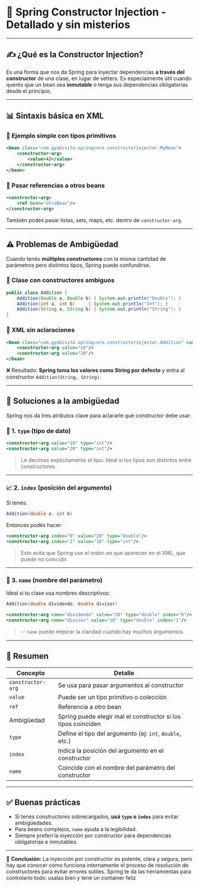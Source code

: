 # 🛀 Spring Constructor Injection - Detallado y sin misterios

---

## ✍️ ¿Qué es la Constructor Injection?

Es una forma que nos da Spring para inyectar dependencias **a través del constructor** de una clase, en lugar de setters. Es especialmente útil cuando querés que un bean sea **inmutable** o tenga sus dependencias obligatorias desde el principio.

---

## 📊 Sintaxis básica en XML

### 🔹 Ejemplo simple con tipos primitivos

```xml
<bean class="com.gyabisito.springcore.constructorinjector.MyBean">
    <constructor-arg>
        <value>42</value>
    </constructor-arg>
</bean>
```

### 🔹 Pasar referencias a otros beans

```xml
<constructor-arg>
    <ref bean="otroBean"/>
</constructor-arg>
```

También podés pasar listas, sets, maps, etc. dentro de `constructor-arg`.

---

## ⚠️ Problemas de Ambigüedad

Cuando tenés **múltiples constructores** con la misma cantidad de parámetros pero distintos tipos, Spring puede confundirse.

### 📒 Clase con constructores ambiguos

```java
public class Addition {
    Addition(Double a, Double b) { System.out.println("Double"); }
    Addition(int a, int b)     { System.out.println("Int"); }
    Addition(String a, String b) { System.out.println("String"); }
}
```

### 🔹 XML sin aclaraciones

```xml
<bean class="com.gyabisito.springcore.constructorinjector.Addition" name="addition">
    <constructor-arg value="10"/>
    <constructor-arg value="20"/>
</bean>
```

❌ Resultado: **Spring toma los valores como String por defecto** y entra al constructor `Addition(String, String)`.

---

## 🤠 Soluciones a la ambigüedad

Spring nos da tres atributos clave para aclararle qué constructor debe usar:

### 🔄 1. `type` (tipo de dato)

```xml
<constructor-arg value="10" type="int"/>
<constructor-arg value="20" type="int"/>
```

> Le decimos explícitamente el tipo. Ideal si los tipos son distintos entre constructores.

---

### 📈 2. `index` (posición del argumento)

Si tenés:

```java
Addition(double a, int b)
```

Entonces podés hacer:

```xml
<constructor-arg index="0" value="20" type="double"/>
<constructor-arg index="1" value="10" type="int"/>
```

> Esto evita que Spring use el orden en que aparecen en el XML, que puede no coincidir.

---

### 📄 3. `name` (nombre del parámetro)

Ideal si tu clase usa nombres descriptivos:

```java
Addition(double dividendo, double divisor)
```

```xml
<constructor-arg name="dividendo" value="20" type="double" index="0"/>
<constructor-arg name="divisor" value="10" type="double" index="1"/>
```

> ✅ `name` puede mejorar la claridad cuando hay muchos argumentos.

---

## 📅 Resumen

| Concepto          | Detalle                                                       |
| ----------------- | ------------------------------------------------------------- |
| `constructor-arg` | Se usa para pasar argumentos al constructor                   |
| `value`           | Puede ser un tipo primitivo o colección                       |
| `ref`             | Referencia a otro bean                                        |
| Ambigüedad        | Spring puede elegir mal el constructor si los tipos coinciden |
| `type`            | Define el tipo del argumento (ej: `int`, `double`, etc.)      |
| `index`           | Indica la posición del argumento en el constructor            |
| `name`            | Coincide con el nombre del parámetro del constructor          |

---

## ✅ Buenas prácticas

* Si tenés constructores sobrecargados, **usá `type` o `index`** para evitar ambigüedades.
* Para beans complejos, `name` ayuda a la legibilidad.
* Siempre preferí la inyección por constructor para dependencias obligatorias e inmutables.

---

🔗 **Conclusión:** La inyección por constructor es potente, clara y segura, pero hay que conocer cómo funciona internamente el proceso de resolución de constructores para evitar errores sutiles. Spring te da las herramientas para controlarlo todo: usalas bien y tené un container feliz
